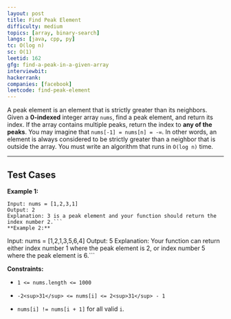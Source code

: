 ```yaml
---
layout: post
title: Find Peak Element
difficulty: medium
topics: [array, binary-search]
langs: [java, cpp, py]
tc: O(log n)
sc: O(1)
leetid: 162
gfg: find-a-peak-in-a-given-array
interviewbit: 
hackerrank: 
companies: [facebook]
leetcode: find-peak-element
---
```

A peak element is an element that is strictly greater than its neighbors.
Given a **0-indexed** integer array `nums`, find a peak element, and return its index. If the array contains multiple peaks, return the index to **any of the peaks**.
You may imagine that `nums[-1] = nums[n] = -∞`. In other words, an element is always considered to be strictly greater than a neighbor that is outside the array.
You must write an algorithm that runs in `O(log n)` time.
 
---
## Test Cases
**Example 1:**
```
Input: nums = [1,2,3,1]
Output: 2
Explanation: 3 is a peak element and your function should return the index number 2.```
**Example 2:**
```
Input: nums = [1,2,1,3,5,6,4]
Output: 5
Explanation: Your function can return either index number 1 where the peak element is 2, or index number 5 where the peak element is 6.```
 
**Constraints:**
	
* `1 <= nums.length <= 1000`
	
* `-2<sup>31</sup> <= nums[i] <= 2<sup>31</sup> - 1`
	
* `nums[i] != nums[i + 1]` for all valid `i`.

